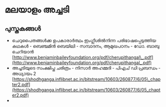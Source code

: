 # മലയാളം അച്ചടി

## പുസ്തകങ്ങൾ

* ചെറുപൈതങ്ങൾക്ക ഉപകാരാർത്ഥം ഇംഗ്ലീശിൽനിന്ന പരിഭാഷപ്പെടുത്തിയ കഥകൾ - ബെഞ്ചമിൻ ബെയിലി - സമ്പാദനം, ആമുഖപഠനം - ഡോ. ബാബു ചെറിയാൻ [http://www.benjaminbaileyfoundation.org/pdf/cherupithangal\_.pdf](http://www.benjaminbaileyfoundation.org/pdf/cherupithangal_.pdf)
* അച്ചടിയുടെ സംക്ഷിപ്ത ചരിത്രം - നിസാർ അഹമ്മദി - പിഎച് ഡി പ്രബന്ധം - അധ്യായം 2 [https://shodhganga.inflibnet.ac.in/bitstream/10603/260877/6/05\_chapter2.pdf](https://shodhganga.inflibnet.ac.in/bitstream/10603/260877/6/05_chapter2.pdf)
* 


